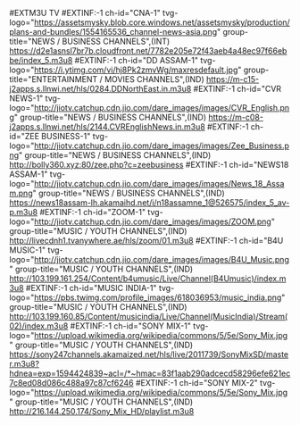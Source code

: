#EXTM3U TV
#EXTINF:-1 ch-id="CNA-1" tvg-logo="https://assetsmysky.blob.core.windows.net/assetsmysky/production/plans-and-bundles/1554165536_channel-news-asia.png" group-title="NEWS / BUSINESS CHANNELS",(INT)
https://d2e1asnsl7br7b.cloudfront.net/7782e205e72f43aeb4a48ec97f66ebbe/index_5.m3u8
#EXTINF:-1 ch-id="DD ASSAM-1" tvg-logo="https://i.ytimg.com/vi/hj8Pk2zmvWg/maxresdefault.jpg" group-title="ENTERTAINMENT / MOVIES CHANNELS",(IND)
https://m-c15-j2apps.s.llnwi.net/hls/0284.DDNorthEast.in.m3u8
#EXTINF:-1 ch-id="CVR NEWS-1" tvg-logo="http://jiotv.catchup.cdn.jio.com/dare_images/images/CVR_English.png" group-title="NEWS / BUSINESS CHANNELS",(IND)
https://m-c08-j2apps.s.llnwi.net/hls/2144.CVREnglishNews.in.m3u8
#EXTINF:-1 ch-id="ZEE BUSINESS-1" tvg-logo="http://jiotv.catchup.cdn.jio.com/dare_images/images/Zee_Business.png" group-title="NEWS / BUSINESS CHANNELS",(IND)
http://bolly360.xyz:80/zee.php?c=zeebusiness
#EXTINF:-1 ch-id="NEWS18 ASSAM-1" tvg-logo="http://jiotv.catchup.cdn.jio.com/dare_images/images/News_18_Assam.png" group-title="NEWS / BUSINESS CHANNELS",(IND)
https://news18assam-lh.akamaihd.net/i/n18assamne_1@526575/index_5_av-p.m3u8
#EXTINF:-1 ch-id="ZOOM-1" tvg-logo="http://jiotv.catchup.cdn.jio.com/dare_images/images/ZOOM.png" group-title="MUSIC / YOUTH CHANNELS",(IND)
http://livecdnh1.tvanywhere.ae/hls/zoom/01.m3u8
#EXTINF:-1 ch-id="B4U MUSIC-1" tvg-logo="http://jiotv.catchup.cdn.jio.com/dare_images/images/B4U_Music.png" group-title="MUSIC / YOUTH CHANNELS",(IND)
http://103.199.161.254/Content/b4umusic/Live/Channel(B4Umusic)/index.m3u8
#EXTINF:-1 ch-id="MUSIC INDIA-1"  tvg-logo="https://pbs.twimg.com/profile_images/618036953/music_india.png" group-title="MUSIC / YOUTH CHANNELS",(IND)
http://103.199.160.85/Content/musicindia/Live/Channel(MusicIndia)/Stream(02)/index.m3u8
#EXTINF:-1 ch-id="SONY MIX-1" tvg-logo="https://upload.wikimedia.org/wikipedia/commons/5/5e/Sony_Mix.jpg" group-title="MUSIC / YOUTH CHANNELS",(IND)
https://sony247channels.akamaized.net/hls/live/2011739/SonyMixSD/master.m3u8?hdnea=exp=1594424839~acl=/*~hmac=83f1aab290adcecd58296efe621ec7c8ed08d086c488a97c87cf6246
#EXTINF:-1 ch-id="SONY MIX-2" tvg-logo="https://upload.wikimedia.org/wikipedia/commons/5/5e/Sony_Mix.jpg" group-title="MUSIC / YOUTH CHANNELS",(IND)
http://216.144.250.174/Sony_Mix_HD/playlist.m3u8
